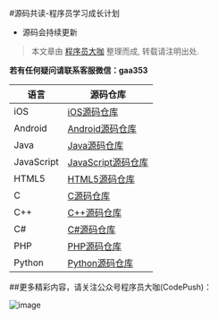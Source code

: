 #源码共读-程序员学习成长计划

* 源码会持续更新

> 本文章由 [程序员大咖](http://dwz.cn/codepush) 整理而成, 转载请注明出处.

**若有任何疑问请联系客服微信：gaa353**


语言 | 源码仓库
------- | -------
iOS|[iOS源码仓库](https://github.com/worldligang/CodeReading/blob/master/code/ios/ios.md)
Android|[Android源码仓库](https://github.com/worldligang/CodeReading/blob/master/code/Android/Android.md)
Java|[Java源码仓库](https://github.com/worldligang/CodeReading/blob/master/code/Java/Java.md)
JavaScript|[JavaScript源码仓库](https://github.com/worldligang/CodeReading/blob/master/code/JavaScript/JavaScript.md)
HTML5|[HTML5源码仓库](https://github.com/worldligang/CodeReading/blob/master/code/HTML5/HTML5.md)
C|[C源码仓库](https://github.com/worldligang/CodeReading/blob/master/code/C/C.md)
C++|[C++源码仓库](https://github.com/worldligang/CodeReading/blob/master/code/C++/C++.md)
C#|[C#源码仓库](https://github.com/worldligang/CodeReading/blob/master/code/C%23/C%23.md)
PHP|[PHP源码仓库](https://github.com/worldligang/CodeReading/blob/master/code/PHP/PHP.md)
Python|[Python源码仓库](https://github.com/worldligang/CodeReading/blob/master/code/Python/Python.md)


##更多精彩内容，请关注公众号程序员大咖(CodePush)：

![image](https://github.com/worldligang/CodeReading/blob/master/image/codepush.jpg)